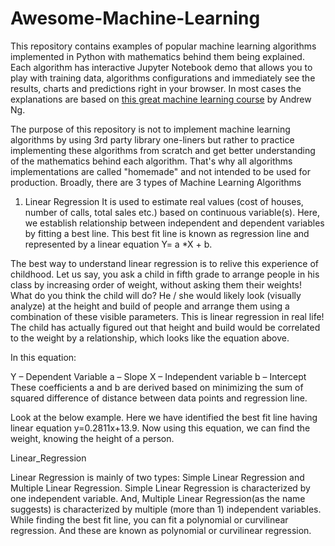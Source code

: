 # Awesome-Machine-Learning 
This repository contains examples of popular machine learning algorithms implemented in Python with mathematics behind them being explained. Each algorithm has interactive Jupyter Notebook demo that allows you to play with training data, algorithms configurations and immediately see the results, charts and predictions right in your browser. In most cases the explanations are based on [this great machine learning course](https://www.coursera.org/learn/machine-learning) by Andrew Ng.

The purpose of this repository is not to implement machine learning algorithms by using 3rd party library one-liners but rather to practice implementing these algorithms from scratch and get better understanding of the mathematics behind each algorithm. That's why all algorithms implementations are called "homemade" and not intended to be used for production.
Broadly, there are 3 types of Machine Learning Algorithms

1. Linear Regression
It is used to estimate real values (cost of houses, number of calls, total sales etc.) based on continuous variable(s). Here, we establish relationship between independent and dependent variables by fitting a best line. This best fit line is known as regression line and represented by a linear equation Y= a *X + b.

The best way to understand linear regression is to relive this experience of childhood. Let us say, you ask a child in fifth grade to arrange people in his class by increasing order of weight, without asking them their weights! What do you think the child will do? He / she would likely look (visually analyze) at the height and build of people and arrange them using a combination of these visible parameters. This is linear regression in real life! The child has actually figured out that height and build would be correlated to the weight by a relationship, which looks like the equation above.

In this equation:

Y – Dependent Variable
a – Slope
X – Independent variable
b – Intercept
These coefficients a and b are derived based on minimizing the sum of squared difference of distance between data points and regression line.

Look at the below example. Here we have identified the best fit line having linear equation y=0.2811x+13.9. Now using this equation, we can find the weight, knowing the height of a person.

Linear_Regression

Linear Regression is mainly of two types: Simple Linear Regression and Multiple Linear Regression. 
Simple Linear Regression is characterized by one independent variable. 
And, Multiple Linear Regression(as the name suggests) is characterized by multiple (more than 1) independent variables. 
While finding the best fit line, you can fit a polynomial or curvilinear regression. And these are known as polynomial or curvilinear regression.
